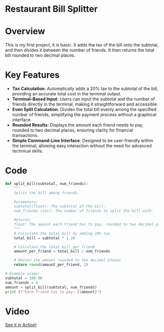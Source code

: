 # Restaurant Bill Splitter

# Overview

This is my first project, it is basic. It adds the tax of the bill onto the subtotal, and then divides it between the number of friends. It then returns the total bill rounded to two decimal places.

# Key Features

- **Tax Calculation**: Automatically adds a 20% tax to the subtotal of the bill, providing an accurate total cost in the terminal output.
- **Terminal-Based Input**: Users can input the subtotal and the number of friends directly in the terminal, making it straightforward and accessible.
- **Even Split Calculation**: Divides the total bill evenly among the specified number of friends, simplifying the payment process without a graphical interface.
- **Rounded Results**: Displays the amount each friend needs to pay, rounded to two decimal places, ensuring clarity for financial transactions.
- **Simple Command-Line Interface**: Designed to be user-friendly within the terminal, allowing easy interaction without the need for advanced technical skills.
</aside>

# Code

```python
def split_bill(subtotal, num_friends):
    """
    Splits the bill among friends.
    
    Parameters:
    subtotal(float): The subtotal of the bill.
    num_friends (int): The number of friends to split the bill with.

    Returns:
    float: The amount each friend has to pay, rounded to two decimal places
    """
    # Calculate the total bill by adding 20% tax
    total_bill = subtotal * 1.20

    # Calculate the total bill per friend
    amount_per_friend = total_bill / num_friends

    # Return the amount rounded to two decimal places
    return round(amount_per_friend, 2)

# Example usage:
subtotal = 100.00
num_friends = 4
amount = split_bill(subtotal, num_friends)
print (f"Each friend has to pay: £{amount}")
```

# Video

[See it in Action!](https://youtu.be/4Y5dW85aTKc)
